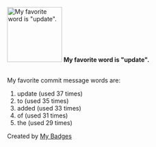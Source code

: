 <img src="https://my-badges.github.io/my-badges/favorite-word.png" alt="My favorite word is &quot;update&quot;." title="My favorite word is &quot;update&quot;." width="128">
<strong>My favorite word is &quot;update&quot;.</strong>
<br><br>

My favorite commit message words are:

1. update (used 37 times)
2. to (used 35 times)
3. added (used 33 times)
4. of (used 31 times)
5. the (used 29 times)


Created by <a href="https://github.com/my-badges/my-badges">My Badges</a>